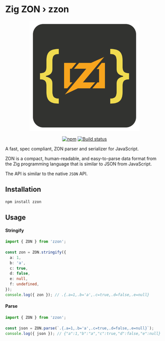 # Zig ZON › zzon

<p align="center">
 <img alt="zzon logo" src="https://raw.githubusercontent.com/nurulhudaapon/zzon/refs/heads/main/asset/zzon.png" width="350" />
</p>

<p align="center">
  <a href="https://www.npmjs.com/package/zzon"><img alt="npm" src="https://img.shields.io/npm/v/zzon.svg?style=flat-square" /></a>
  <a href="https://github.com/nurulhudaapon/zzon/actions/workflows/release.yml"><img alt="Build status" src="https://img.shields.io/github/actions/workflow/status/nurulhudaapon/zzon/release.yml?style=flat-square&branch=main" /></a>
</p>

A fast, spec compliant, ZON parser and serializer for JavaScript.

ZON is a compact, human-readable, and easy-to-parse data format from the Zig programming language that is similar to JSON from JavaScript.

The API is similar to the native `JSON` API.

## Installation

```bash
npm install zzon
```

## Usage

#### Stringify

```ts
import { ZON } from 'zzon';

const zon = ZON.stringify({
  a: 1,
  b: 'a',
  c: true,
  d: false,
  e: null,
  f: undefined,
});
console.log({ zon }); // .{.a=1,.b='a',.c=true,.d=false,.e=null}
```

#### Parse

```ts
import { ZON } from 'zzon';

const json = ZON.parse(`.{.a=1,.b='a',.c=true,.d=false,.e=null}`);
console.log({ json }); // {"a":1,"b":"a","c":true,"d":false,"e":null}
```
